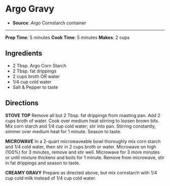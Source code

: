 # Argo Gravy

- **Source**: *Argo* Cornstarch container
---
**Prep Time**: 5 minutes
**Cook Time**: 5 minutes
**Makes**: 2 cups

## Ingredients

- 2 Tbsp. Argo Corn Starch
- 2 Tbsp. fat drippings
- 2 cups broth OR water
- 1/4 cup cold water
- Salt & Pepper to taste

## Directions

**STOVE TOP**
Remove all but 2 Tbsp. fat drippings from roasting pan. Add 2 cups broth of water. Cook over medium heat stirring to loosen brown bits. Mix corn starch and 1/4 cup cold water; stir into pan. Stirring constantly, simmer over medium heat for 1 minute. Season to taste.

**MICROWAVE**
In a 2-quart microwaveable bowl thoroughly mix corn starch and 1/4 cold water, then stir in 2 cups broth or water. Microwave on high (100%) for 3 minutes, remove and stir well. Microwave for 3 more minutes or until mixture thickens and boils for 1 minute. Remove from microwave, stir in fat drippings and season to taste.

**CREAMY GRAVY**
Prepare as directed above, but mix cornstarch with 1/4 cup cold milk instead of 1/4 cup cold water.